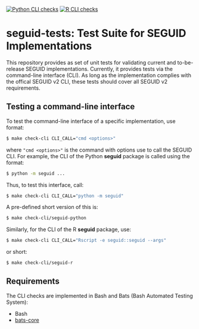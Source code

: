 [![Python CLI checks](https://github.com/seguid/seguid-tests/actions/workflows/check-cli-python.yml/badge.svg)](https://github.com/seguid/seguid-tests/actions/workflows/check-cli-python.yml)
[![R CLI checks](https://github.com/seguid/seguid-tests/actions/workflows/check-cli-r.yml/badge.svg)](https://github.com/seguid/seguid-tests/actions/workflows/check-cli-r.yml)


# seguid-tests: Test Suite for SEGUID Implementations

This repository provides as set of unit tests for validating current
and to-be-release SEGUID implementations. Currently, it provides tests
via the command-line interface (CLI). As long as the implementation
complies with the offical SEGUID v2 CLI, these tests should cover all
SEGUID v2 requirements.


## Testing a command-line interface

To test the command-line interface of a specific implementation, use
format:

```sh
$ make check-cli CLI_CALL="cmd <options>" 
```

where `"cmd <options>"` is the command with options use to call the
SEGUID CLI.  For example, the CLI of the Python **seguid** package is
called using the format:

```sh
$ python -m seguid ...
```

Thus, to test this interface, call:

```sh
$ make check-cli CLI_CALL="python -m seguid" 
```

A pre-defined short version of this is:

```sh
$ make check-cli/seguid-python
```

Similarly, for  the CLI of the R **seguid** package, use:


```sh
$ make check-cli CLI_CALL="Rscript -e seguid::seguid --args" 
```

or short:

```sh
$ make check-cli/seguid-r
```



## Requirements

The CLI checks are implemented in Bash and Bats (Bash Automated
Testing System):

* Bash
* [bats-core]

[bats-core]: https://bats-core.readthedocs.io/en/stable/

